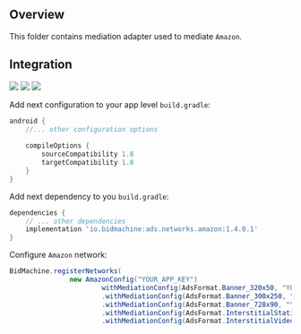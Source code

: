 ## Overview

This folder contains mediation adapter used to mediate `Amazon`.

## Integration

[<img src="https://img.shields.io/badge/Min%20SDK%20version-1.4.0-brightgreen">](https://github.com/bidmachine/BidMachine-Android-SDK)
[<img src="https://img.shields.io/badge/Network%20Adapter%20version-1.4.0.1-brightgreen">](https://artifactory.bidmachine.io/bidmachine/io/bidmachine/ads.networks.amazon/1.4.0.1/)
[<img src="https://img.shields.io/badge/Network%20version-8.0.0-blue">](https://ams.amazon.com/webpublisher/uam/docs/mobile-integration-documentation/other-ad-server-integration.html)

Add next configuration to your app level `build.gradle`:

```groovy
android {
    //... other configuration options
    
    compileOptions {
        sourceCompatibility 1.8
        targetCompatibility 1.8
    }
}
```

Add next dependency to you `build.gradle`:

```groovy
dependencies {
    // ... other dependencies
    implementation 'io.bidmachine:ads.networks.amazon:1.4.0.1'
}
```

Configure `Amazon` network:

```java
BidMachine.registerNetworks(
               new AmazonConfig("YOUR_APP_KEY")
                       withMediationConfig(AdsFormat.Banner_320x50, "YOUR_SLOT_UUID")
                       .withMediationConfig(AdsFormat.Banner_300x250, "YOUR_SLOT_UUID")
                       .withMediationConfig(AdsFormat.Banner_728x90, "YOUR_SLOT_UUID")
                       .withMediationConfig(AdsFormat.InterstitialStatic, "YOUR_SLOT_UUID")
                       .withMediationConfig(AdsFormat.InterstitialVideo, "YOUR_SLOT_UUID"));
```

